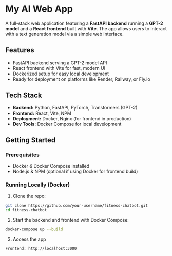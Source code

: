# My AI Web App

A full-stack web application featuring a **FastAPI backend** running a **GPT-2 model** and a **React frontend** built with **Vite**. The app allows users to interact with a text generation model via a simple web interface.

## Features

- FastAPI backend serving a GPT-2 model API
- React frontend with Vite for fast, modern UI
- Dockerized setup for easy local development
- Ready for deployment on platforms like Render, Railway, or Fly.io

## Tech Stack

- **Backend:** Python, FastAPI, PyTorch, Transformers (GPT-2)
- **Frontend:** React, Vite, NPM
- **Deployment:** Docker, Nginx (for frontend in production)
- **Dev Tools:** Docker Compose for local development

## Getting Started

### Prerequisites

- Docker & Docker Compose installed
- Node.js & NPM (optional if using Docker for frontend build)

### Running Locally (Docker)

1. Clone the repo:

```bash
git clone https://github.com/your-username/fitness-chatbot.git
cd fitness-chatbot
```

2. Start the backend and frontend with Docker Compose:
   
```bash
docker-compose up --build
```

3. Access the app
```bash
Frontend: http://localhost:3000
```

